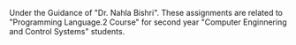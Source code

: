 Under the Guidance of "Dr. Nahla Bishri".
These assignments are related to "Programming Language.2 Course" for second year "Computer Enginnering and Control Systems" students. 
